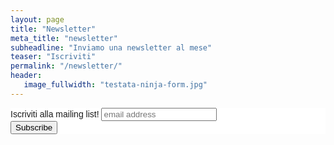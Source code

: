 ```yaml
---
layout: page
title: "Newsletter"
meta_title: "newsletter"
subheadline: "Inviamo una newsletter al mese"
teaser: "Iscriviti"
permalink: "/newsletter/"
header:
   image_fullwidth: "testata-ninja-form.jpg"
---
```

<!-- Begin MailChimp Signup Form -->
<link href="//cdn-images.mailchimp.com/embedcode/slim-10_7.css" rel="stylesheet" type="text/css">
<style type="text/css">
	#mc_embed_signup{background:#fff; clear:left; font:14px Helvetica,Arial,sans-serif; }
</style>
<div id="mc_embed_signup">
<form action="https://facebook.us17.list-manage.com/subscribe/post?u=5e3067c9e0b15cb7671351aff&amp;id=e8dcf423f7" method="post" id="mc-embedded-subscribe-form" name="mc-embedded-subscribe-form" class="validate" novalidate>
<div id="mc_embed_signup_scroll">
	<label for="mce-EMAIL">Iscriviti alla mailing list!</label>
	<input type="email" value="" name="EMAIL" class="email" id="mce-EMAIL" placeholder="email address" required>
    <!-- real people should not fill this in and expect good things - do not remove this or risk form bot signups-->
    <div style="position: absolute; left: -5000px;" aria-hidden="true">
    <input type="text" name="b_5e3067c9e0b15cb7671351aff_e8dcf423f7" tabindex="-1" value=""></div>
    <div class="clear">
    <input type="submit" value="Subscribe" name="subscribe" id="mc-embedded-subscribe" class="button"></div>
    </div>
</form>
</div>

<!--End mc_embed_signup-->
